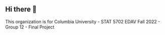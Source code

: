 ## Hi there 👋

This organization is for Columbia University - STAT 5702 EDAV Fall 2022 - Group 12 - Final Project
